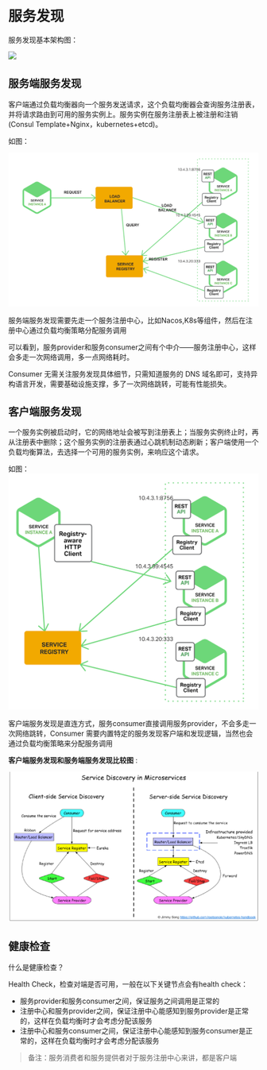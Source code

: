 # 服务发现

服务发现基本架构图：

![](https://img-blog.csdnimg.cn/20181030160947825.jpg?x-oss-process=image/watermark,type_ZmFuZ3poZW5naGVpdGk,shadow_10,text_aHR0cHM6Ly9ibG9nLmNzZG4ubmV0L21hZ2kxMjAx,size_16,color_FFFFFF,t_70)

## 服务端服务发现
客户端通过负载均衡器向一个服务发送请求，这个负载均衡器会查询服务注册表，并将请求路由到可用的服务实例上。服务实例在服务注册表上被注册和注销(Consul Template+Nginx，kubernetes+etcd)。

如图：

![服务端服务发现](../img/服务端服务发现.png)


服务端服务发现需要先走一个服务注册中心，比如Nacos,K8s等组件，然后在注册中心通过负载均衡策略分配服务调用

可以看到，服务provider和服务consumer之间有个中介——服务注册中心，这样会多走一次网络调用，多一点网络耗时。

Consumer 无需关注服务发现具体细节，只需知道服务的 DNS 域名即可，支持异构语言开发，需要基础设施支撑，多了一次网络跳转，可能有性能损失。

## 客户端服务发现
一个服务实例被启动时，它的网络地址会被写到注册表上；当服务实例终止时，再从注册表中删除；这个服务实例的注册表通过心跳机制动态刷新；客户端使用一个负载均衡算法，去选择一个可用的服务实例，来响应这个请求。


如图：
![客户端服务发现](../img/客户端服务发现.png)

客户端服务发现是直连方式，服务consumer直接调用服务provider，不会多走一次网络跳转，Consumer 需要内置特定的服务发现客户端和发现逻辑，当然也会通过负载均衡策略来分配服务调用


**客户端服务发现和服务端服务发现比较图** :

![](../img/客户端和服务端服务发现.png)

## 健康检查
什么是健康检查？

Health Check，检查对端是否可用，一般在以下关键节点会有health check：
- 服务provider和服务consumer之间，保证服务之间调用是正常的
- 注册中心和服务provider之间，保证注册中心能感知到服务provider是正常的，这样在负载均衡时才会考虑分配该服务
- 注册中心和服务consumer之间，保证注册中心能感知到服务consumer是正常的，这样在负载均衡时才会考虑分配该服务

> 备注：服务消费者和服务提供者对于服务注册中心来讲，都是客户端


